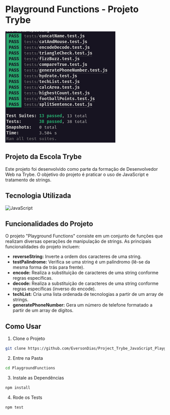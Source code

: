 # Playground Functions - Projeto Trybe

![Playground Functions](readme/cardProject/main.png)

## Projeto da Escola Trybe

Este projeto foi desenvolvido como parte da formação de Desenvolvedor Web na Trybe. O objetivo do projeto é praticar o uso de JavaScript e tratamento de strings.

## Tecnologia Utilizada

![JavaScript](https://img.shields.io/badge/javascript-%23323330.svg?style=for-the-badge&logo=javascript&logoColor=%23F7DF1E)

## Funcionalidades do Projeto

O projeto "Playground Functions" consiste em um conjunto de funções que realizam diversas operações de manipulação de strings. As principais funcionalidades do projeto incluem:

- **reverseString:** Inverte a ordem dos caracteres de uma string.
- **testPalindrome:** Verifica se uma string é um palíndromo (lê-se da mesma forma de trás para frente).
- **encode:** Realiza a substituição de caracteres de uma string conforme regras específicas.
- **decode:** Realiza a substituição de caracteres de uma string conforme regras específicas (inverso do encode).
- **techList:** Cria uma lista ordenada de tecnologias a partir de um array de strings.
- **generatePhoneNumber:** Gera um número de telefone formatado a partir de um array de dígitos.

## Como Usar

1. Clone o Projeto

```bash
git clone https://github.com/EversonDias/Project_Trybe_JavaScript_Playground_Functions.git PlaygroundFunctions
```

2. Entre na Pasta

```bash
cd PlaygroundFunctions
```

3. Instale as Dependências

```bash
npm install
```

4. Rode os Tests

```bash
npm test
```
